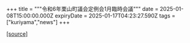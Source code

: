 +++
title = """令和6年栗山町議会定例会1月臨時会議"""
date = 2025-01-08T15:00:00.000Z
expiryDate = 2025-01-17T04:23:27.590Z
tags = ["kuriyama","news"]
+++


[[source]](https://www.town.kuriyama.hokkaido.jp/site/gikai/29930.html)
